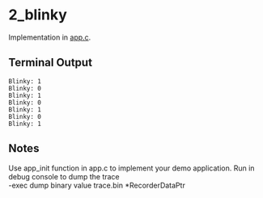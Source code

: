 # 2_blinky

Implementation in [app.c](./app.c).

## Terminal Output
```
Blinky: 1
Blinky: 0
Blinky: 1
Blinky: 0
Blinky: 1
Blinky: 0
Blinky: 1
```
## Notes
Use app_init function in app.c to implement your demo application.
Run in debug console to dump the trace  
-exec dump binary value trace.bin *RecorderDataPtr